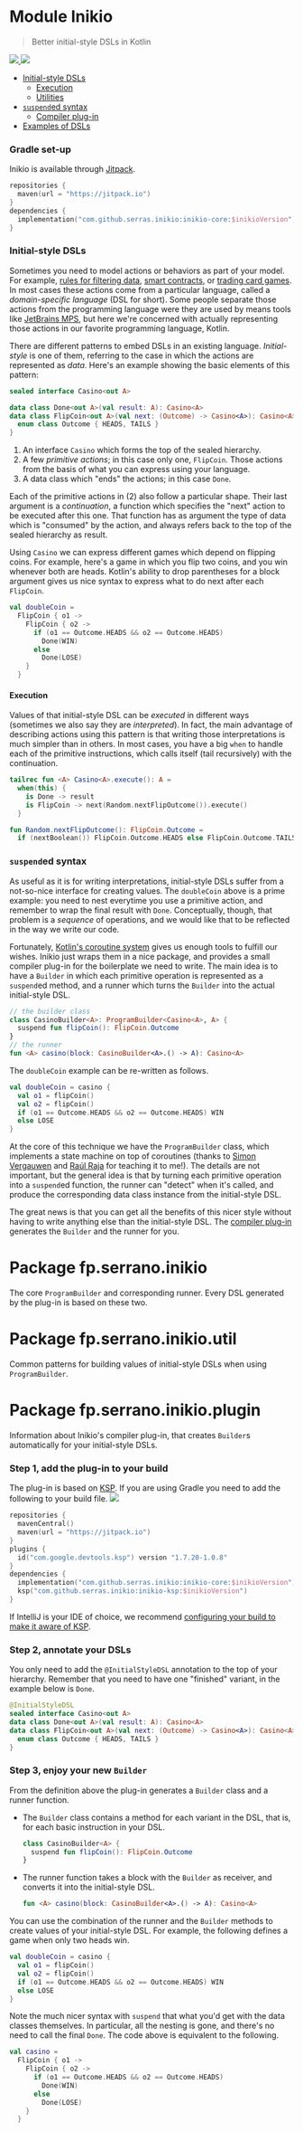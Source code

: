 # Module Inikio

> Better initial-style DSLs in Kotlin &nbsp;&nbsp; <a href="https://github.com/serras/inikio">
<img src="https://badgen.net/github/stars/serras/inikio?style=social&label=GitHub stars" style="display: inline;" />
</a> <a href="https://github.com/serras/inikio/releases/">
<img src="https://badgen.net/github/release/serras/inikio?style=social&label=Latest release" style="display: inline;" />
</a>

<br />

* <a href="#initial-style-dsls">Initial-style DSLs</a>
  * <a href="#execution">Execution</a>
  * <a href="-inikio/fp.serrano.inikio.util/index.html">Utilities</a>
* <a href="#suspended-syntax"><code>suspend</code>ed syntax</a>
  * <a href="-inikio/fp.serrano.inikio.plugin/index.html">Compiler plug-in</a>
* <a href="https://github.com/serras/inikio/tree/main/inikio-examples/src/commonMain/kotlin/fp/serrano/inikio/examples">Examples of DSLs</a>

<h3 id="gradle-setup">Gradle set-up</h3>

Inikio is available through [Jitpack](https://jitpack.io/).

```kotlin
repositories {
  maven(url = "https://jitpack.io")
}
dependencies {
  implementation("com.github.serras.inikio:inikio-core:$inikioVersion")
}
```

<h3 id="initial-style-dsls">Initial-style DSLs</h3>

Sometimes you need to model actions or behaviors as part of your model. For example, [rules for filtering data](https://engineering.fb.com/2015/06/26/security/fighting-spam-with-haskell/), [smart contracts](https://github.com/epfl-lara/smart/blob/master/core/src/sphinx/smartcontracts.rst), or [trading card games](https://serranofp.com/zurihac-workshop/). In most cases these actions come from a particular language, called a _domain-specific language_ (DSL for short). Some people separate those actions from the programming language were they are used by means tools like [JetBrains MPS](https://www.jetbrains.com/mps/), but here we're concerned with actually representing those actions in our favorite programming language, Kotlin.

There are different patterns to embed DSLs in an existing language. _Initial-style_ is one of them, referring to the case in which the actions are represented as _data_. Here's an example showing the basic elements of this pattern:

```kotlin
sealed interface Casino<out A>

data class Done<out A>(val result: A): Casino<A>
data class FlipCoin<out A>(val next: (Outcome) -> Casino<A>): Casino<A> {
  enum class Outcome { HEADS, TAILS }
}
```

1. An interface `Casino` which forms the top of the sealed hierarchy.
2. A few _primitive actions_; in this case only one, `FlipCoin`. Those actions from the basis of what you can express using your language.
3. A data class which "ends" the actions; in this case `Done`.

Each of the primitive actions in (2) also follow a particular shape. Their last argument is a _continuation_, a function which specifies the "next" action to be executed after this one. That function has as argument the type of data which is "consumed" by the action, and always refers back to the top of the sealed hierarchy as result.

Using `Casino` we can express different games which depend on flipping coins. For example, here's a game in which you flip two coins, and you win whenever both are heads. Kotlin's ability to drop parentheses for a block argument gives us nice syntax to express what to do next after each `FlipCoin`.

```kotlin
val doubleCoin =
  FlipCoin { o1 ->
    FlipCoin { o2 ->
      if (o1 == Outcome.HEADS && o2 == Outcome.HEADS) 
        Done(WIN)
      else
        Done(LOSE)
    }
  }
```

<h4 id="execution">Execution</h4>

Values of that initial-style DSL can be _executed_ in different ways (sometimes we also say they are _interpreted_). In fact, the main advantage of describing actions using this pattern is that writing those interpretations is much simpler than in others. In most cases, you have a big `when` to handle each of the primitive instructions, which calls itself (tail recursively) with the continuation.

```kotlin
tailrec fun <A> Casino<A>.execute(): A =
  when(this) {
    is Done -> result
    is FlipCoin -> next(Random.nextFlipOutcome()).execute()
  }

fun Random.nextFlipOutcome(): FlipCoin.Outcome =
  if (nextBoolean()) FlipCoin.Outcome.HEADS else FlipCoin.Outcome.TAILS
```

<h3 id="suspended-syntax"><code>suspend</code>ed syntax</h3>

As useful as it is for writing interpretations, initial-style DSLs suffer from a not-so-nice interface for creating values. The `doubleCoin` above is a prime example: you need to nest everytime you use a primitive action, and remember to wrap the final result with `Done`. Conceptually, though, that problem is a _sequence_ of operations, and we would like that to be reflected in the way we write our code.

Fortunately, [Kotlin's coroutine system](https://kotlinlang.org/docs/coroutines-overview.html) gives us enough tools to fulfill our wishes. Inikio just wraps them in a nice package, and provides a small compiler plug-in for the boilerplate we need to write. The main idea is to have a `Builder` in which each primitive operation is represented as a `suspend`ed method, and a runner which turns the `Builder` into the actual initial-style DSL. 

```kotlin
// the builder class
class CasinoBuilder<A>: ProgramBuilder<Casino<A>, A> {
  suspend fun flipCoin(): FlipCoin.Outcome
}
// the runner
fun <A> casino(block: CasinoBuilder<A>.() -> A): Casino<A>
```

The `doubleCoin` example can be re-written as follows.

```kotlin
val doubleCoin = casino {
  val o1 = flipCoin()
  val o2 = flipCoin()
  if (o1 == Outcome.HEADS && o2 == Outcome.HEADS) WIN
  else LOSE
}
```

At the core of this technique we have the `ProgramBuilder` class, which implements a state machine on top of coroutines (thanks to [Simon Vergauwen](https://twitter.com/vergauwen_simon/) and [Raúl Raja](https://twitter.com/raulraja/) for teaching it to me!). The details are not important, but the general idea is that by turning each primitive operation into a `suspend`ed function, the runner can "detect" when it's called, and produce the corresponding data class instance from the initial-style DSL.

The great news is that you can get all the benefits of this nicer style without having to write anything else than the initial-style DSL. The <a href="-inikio/fp.serrano.inikio.plugin/index.html">compiler plug-in</a> generates the `Builder` and the runner for you.

# Package fp.serrano.inikio

The core `ProgramBuilder` and corresponding runner. Every DSL generated by the plug-in is based on these two.

# Package fp.serrano.inikio.util

Common patterns for building values of initial-style DSLs when using `ProgramBuilder`.

# Package fp.serrano.inikio.plugin

Information about Inikio's compiler plug-in, that creates `Builder`s automatically for your initial-style DSLs.

### Step 1, add the plug-in to your build

The plug-in is based on [KSP](https://kotlinlang.org/docs/ksp-overview.html). If you are using Gradle you need to add the following to your build file. <a href="https://github.com/serras/inikio/releases/">
<img src="https://badgen.net/github/release/serras/inikio?style=social&label=inikioVersion" style="display: inline;" />
</a>

```kotlin
repositories {
  mavenCentral()
  maven(url = "https://jitpack.io")
}
plugins {
  id("com.google.devtools.ksp") version "1.7.20-1.0.8"
}
dependencies {
  implementation("com.github.serras.inikio:inikio-core:$inikioVersion")
  ksp("com.github.serras.inikio:inikio-ksp:$inikioVersion")
}
```

If IntelliJ is your IDE of choice, we recommend [configuring your build to make it aware of KSP](https://kotlinlang.org/docs/ksp-quickstart.html#make-ide-aware-of-generated-code).

### Step 2, annotate your DSLs

You only need to add the `@InitialStyleDSL` annotation to the top of your hierarchy. Remember that you need to have one "finished" variant, in the example below is `Done`.

```kotlin
@InitialStyleDSL
sealed interface Casino<out A>
data class Done<out A>(val result: A): Casino<A>
data class FlipCoin<out A>(val next: (Outcome) -> Casino<A>): Casino<A> {
  enum class Outcome { HEADS, TAILS }
}
```

### Step 3, enjoy your new `Builder`

From the definition above the plug-in generates a `Builder` class and a runner function.

- The `Builder` class contains a method for each variant in the DSL, that is, for each basic instruction in your DSL.

    ```kotlin
    class CasinoBuilder<A> {
      suspend fun flipCoin(): FlipCoin.Outcome
    }
    ```

- The runner function takes a block with the `Builder` as receiver, and converts it into the initial-style DSL.

    ```kotlin
    fun <A> casino(block: CasinoBuilder<A>.() -> A): Casino<A>
    ```
  
You can use the combination of the runner and the `Builder` methods to create values of your initial-style DSL. For example, the following defines a game when only two heads win.

```kotlin
val doubleCoin = casino {
  val o1 = flipCoin()
  val o2 = flipCoin()
  if (o1 == Outcome.HEADS && o2 == Outcome.HEADS) WIN
  else LOSE
}
```

Note the much nicer syntax with `suspend` that what you'd get with the data classes themselves. In particular, all the nesting is gone, and there's no need to call the final `Done`. The code above is equivalent to the following.

```kotlin
val casino =
  FlipCoin { o1 ->
    FlipCoin { o2 ->
      if (o1 == Outcome.HEADS && o2 == Outcome.HEADS) 
        Done(WIN)
      else
        Done(LOSE)
    }
  }
```